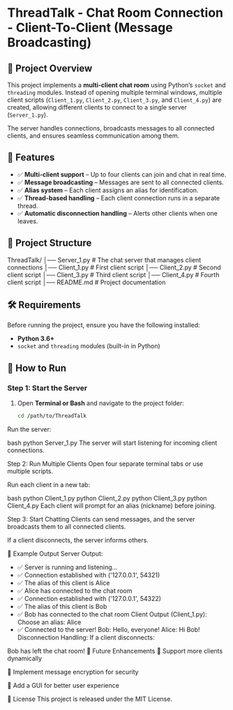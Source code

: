 # **ThreadTalk - Chat Room Connection - Client-To-Client (Message Broadcasting)**

## 📌 Project Overview  
This project implements a **multi-client chat room** using Python’s `socket` and `threading` modules. Instead of opening multiple terminal windows, multiple client scripts (`Client_1.py`, `Client_2.py`, `Client_3.py`, and `Client_4.py`) are created, allowing different clients to connect to a single server (`Server_1.py`).  

The server handles connections, broadcasts messages to all connected clients, and ensures seamless communication among them.

## 🎯 Features  
- ✅ **Multi-client support** – Up to four clients can join and chat in real time.  
- ✅ **Message broadcasting** – Messages are sent to all connected clients.  
- ✅ **Alias system** – Each client assigns an alias for identification.  
- ✅ **Thread-based handling** – Each client connection runs in a separate thread.  
- ✅ **Automatic disconnection handling** – Alerts other clients when one leaves.  

## 🔧 Project Structure  

ThreadTalk/ │── Server_1.py # The chat server that manages client connections │── Client_1.py # First client script │── Client_2.py # Second client script │── Client_3.py # Third client script │── Client_4.py # Fourth client script │── README.md # Project documentation


## 🛠 Requirements  
Before running the project, ensure you have the following installed:

- **Python 3.6+**  
- `socket` and `threading` modules (built-in in Python)  

## 🚀 How to Run  

### **Step 1: Start the Server**  
1. Open **Terminal or Bash** and navigate to the project folder:  
   ```bash
   cd /path/to/ThreadTalk
Run the server:

bash
python Server_1.py
The server will start listening for incoming client connections.

Step 2: Run Multiple Clients
Open four separate terminal tabs or use multiple scripts.

Run each client in a new tab:

bash
python Client_1.py
python Client_2.py
python Client_3.py
python Client_4.py
Each client will prompt for an alias (nickname) before joining.

Step 3: Start Chatting
Clients can send messages, and the server broadcasts them to all connected clients.

If a client disconnects, the server informs others.

🔄 Example Output
Server Output:
- ✅ Server is running and listening...
- ✅ Connection established with ('127.0.0.1', 54321)
- ✅ The alias of this client is Alice
- ✅ Alice has connected to the chat room
- ✅ Connection established with ('127.0.0.1', 54322)
- ✅ The alias of this client is Bob
- ✅ Bob has connected to the chat room
Client Output (Client_1.py):
Choose an alias: Alice
- ✅ Connected to the server!
Bob: Hello, everyone!
Alice: Hi Bob!
Disconnection Handling:
If a client disconnects:

Bob has left the chat room!
📅 Future Enhancements
🔹 Support more clients dynamically

🔹 Implement message encryption for security

🔹 Add a GUI for better user experience

📜 License
This project is released under the MIT License.
